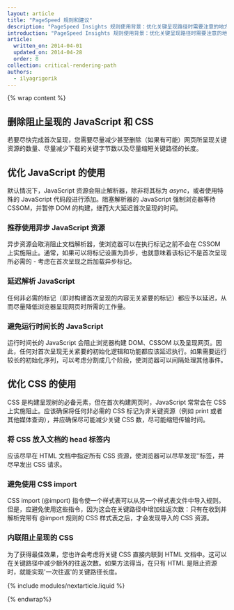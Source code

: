 ```yaml
---
layout: article
title: "PageSpeed 规则和建议"
description: "PageSpeed Insights 规则使用背景：优化关键呈现路径时需要注意的地方及其原因。"
introduction: "PageSpeed Insights 规则使用背景：优化关键呈现路径时需要注意的地方及其原因。"
article:
  written_on: 2014-04-01
  updated_on: 2014-04-28
  order: 8
collection: critical-rendering-path
authors:
  - ilyagrigorik
---
```


{% wrap content %}

## 删除阻止呈现的 JavaScript 和 CSS

若要尽快完成首次呈现，您需要尽量减少甚至删除（如果有可能）网页所呈现关键资源的数量、尽量减少下载的关键字节数以及尽量缩短关键路径的长度。

## 优化 JavaScript 的使用

默认情况下，JavaScript 资源会阻止解析器，除非将其标为 _async_，或者使用特殊的 JavaScript 代码段进行添加。阻塞解析器的 JavaScript 强制浏览器等待 CSSOM，并暂停 DOM 的构建，继而大大延迟首次呈现的时间。

### **推荐使用异步 JavaScript 资源**

异步资源会取消阻止文档解析器，使浏览器可以在执行标记之前不会在 CSSOM 上实施阻止。通常，如果可以将标记设置为异步，也就意味着该标记不是首次呈现所必需的 - 考虑在首次呈现之后加载异步标记。

### **延迟解析 JavaScript**

任何非必需的标记（即对构建首次呈现的内容无关紧要的标记）都应予以延迟，从而尽量降低浏览器呈现网页时所需的工作量。

### **避免运行时间长的 JavaScript**

运行时间长的 JavaScript 会阻止浏览器构建 DOM、CSSOM 以及呈现网页。因此，任何对首次呈现无关紧要的初始化逻辑和功能都应该延迟执行。如果需要运行较长的初始化序列，可以考虑分割成几个阶段，使浏览器可以间隔处理其他事件。

## 优化 CSS 的使用

CSS 是构建呈现树的必备元素，但在首次构建网页时，JavaScript 常常会在 CSS 上实施阻止。应该确保将任何非必需的 CSS 标记为非关键资源（例如 print 或者其他媒体查询），并应确保尽可能减少关键 CSS 数，尽可能缩短传输时间。

### **将 CSS 放入文档的 head 标签内**

应该尽早在 HTML 文档中指定所有 CSS 资源，使浏览器可以尽早发现'<link>'标签，并尽早发出 CSS 请求。

### **避免使用 CSS import**

CSS import (@import) 指令使一个样式表可以从另一个样式表文件中导入规则。但是，应避免使用这些指令，因为这会在关键路径中增加往返次数：只有在收到并解析完带有 @import 规则的 CSS 样式表之后，才会发现导入的 CSS 资源。

### **内联阻止呈现的 CSS**

为了获得最佳效果，您也许会考虑将关键 CSS 直接内联到 HTML 文档中。这可以在关键路径中减少额外的往返次数。如果方法得当，在只有 HTML 是阻止资源时，就能实现'一次往返'的关键路径长度。

{% include modules/nextarticle.liquid %}

{% endwrap%}

